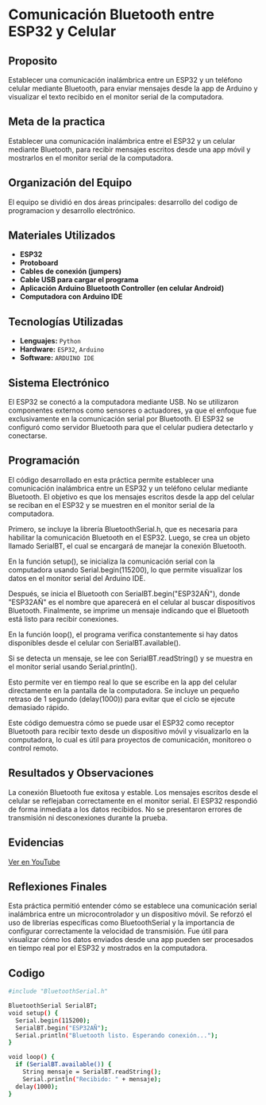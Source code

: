 # Comunicación Bluetooth entre ESP32 y Celular
## Proposito
Establecer una comunicación inalámbrica entre un ESP32 y un teléfono celular mediante Bluetooth, para enviar mensajes desde la app de Arduino y visualizar el texto recibido en el monitor serial de la computadora.
## Meta de la practica
Establecer una comunicación inalámbrica entre el ESP32 y un celular mediante Bluetooth, para recibir mensajes escritos desde una app móvil y mostrarlos en el monitor serial de la computadora.
## Organización del Equipo
El equipo se dividió en dos áreas principales: desarrollo del codigo de programacion y desarrollo electrónico.

## Materiales Utilizados
- **ESP32**
- **Protoboard**
- **Cables de conexión (jumpers)**
- **Cable USB para cargar el programa**
- **Aplicación Arduino Bluetooth Controller (en celular Android)**
- **Computadora con Arduino IDE**
  
## Tecnologías Utilizadas
- **Lenguajes:** `Python`
- **Hardware:** `ESP32`, `Arduino`
- **Software:** `ARDUINO IDE` 

## Sistema Electrónico
El ESP32 se conectó a la computadora mediante USB. No se utilizaron componentes externos como sensores o actuadores, ya que el enfoque fue exclusivamente en la comunicación serial por Bluetooth. El ESP32 se configuró como servidor Bluetooth para que el celular pudiera detectarlo y conectarse.

## Programación
El código desarrollado en esta práctica permite establecer una comunicación inalámbrica entre un ESP32 y un teléfono celular mediante Bluetooth. El objetivo es que los mensajes escritos desde la app del celular se reciban en el ESP32 y se muestren en el monitor serial de la computadora.

Primero, se incluye la librería BluetoothSerial.h, que es necesaria para habilitar la comunicación Bluetooth en el ESP32. 
Luego, se crea un objeto llamado SerialBT, el cual se encargará de manejar la conexión Bluetooth.

En la función setup(), se inicializa la comunicación serial con la computadora usando Serial.begin(115200), lo que permite visualizar los datos en el monitor serial del Arduino IDE. 

Después, se inicia el Bluetooth con SerialBT.begin("ESP32AÑ"), donde "ESP32AÑ" es el nombre que aparecerá en el celular al buscar dispositivos Bluetooth. Finalmente, se imprime un mensaje indicando que el Bluetooth está listo para recibir conexiones.

En la función loop(), el programa verifica constantemente si hay datos disponibles desde el celular con SerialBT.available(). 

Si se detecta un mensaje, se lee con SerialBT.readString() y se muestra en el monitor serial usando Serial.println(). 

Esto permite ver en tiempo real lo que se escribe en la app del celular directamente en la pantalla de la computadora. Se incluye un pequeño retraso de 1 segundo (delay(1000)) para evitar que el ciclo se ejecute demasiado rápido.

Este código demuestra cómo se puede usar el ESP32 como receptor Bluetooth para recibir texto desde un dispositivo móvil y visualizarlo en la computadora, lo cual es útil para proyectos de comunicación, monitoreo o control remoto.

## Resultados y Observaciones
La conexión Bluetooth fue exitosa y estable.
Los mensajes escritos desde el celular se reflejaban correctamente en el monitor serial.
El ESP32 respondió de forma inmediata a los datos recibidos.
No se presentaron errores de transmisión ni desconexiones durante la prueba.

## Evidencias
[Ver en YouTube](https://youtube.com/shorts/FjRERy2lNNs?si=2Luq59n9TTcmMw0b)

## Reflexiones Finales
Esta práctica permitió entender cómo se establece una comunicación serial inalámbrica entre un microcontrolador y un dispositivo móvil.
Se reforzó el uso de librerías específicas como BluetoothSerial y la importancia de configurar correctamente la velocidad de transmisión.
Fue útil para visualizar cómo los datos enviados desde una app pueden ser procesados en tiempo real por el ESP32 y mostrados en la computadora.

## Codigo

```bash
#include "BluetoothSerial.h"   

BluetoothSerial SerialBT;      
void setup() {
  Serial.begin(115200);       
  SerialBT.begin("ESP32AÑ");   
  Serial.println("Bluetooth listo. Esperando conexión...");
}

void loop() {
  if (SerialBT.available()) {                
    String mensaje = SerialBT.readString();  
    Serial.println("Recibido: " + mensaje);  
  delay(1000);  
}
```
